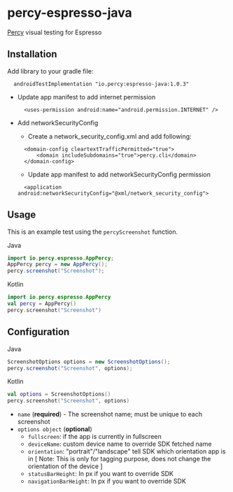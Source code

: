 # percy-espresso-java
[Percy](https://percy.io) visual testing for Espresso
## Installation

Add library to your gradle file:

```sh-session
  androidTestImplementation "io.percy:espresso-java:1.0.3"
```

- Update app manifest to add internet permission
  ```
    <uses-permission android:name="android.permission.INTERNET" />
  ```

- Add networkSecurityConfig
  - Create a network_security_config.xml and add following:
  ```
    <domain-config cleartextTrafficPermitted="true">
        <domain includeSubdomains="true">percy.cli</domain>
    </domain-config>
  ```

  - Update app manifest to add networkSecurityConfig permission
  ```
    <application android:networkSecurityConfig="@xml/network_security_config">
  ```

## Usage

This is an example test using the `percyScreenshot` function.

Java
```java
import io.percy.espresso.AppPercy;
AppPercy percy = new AppPercy();
percy.screenshot("Screenshot");
```
Kotlin
```kotlin
import io.percy.espresso.AppPercy
val percy = AppPercy()
percy.screenshot("Screenshot")
```

## Configuration

Java
```java
ScreenshotOptions options = new ScreenshotOptions();
percy.screenshot("Screenshot", options);
```

Kotlin
```kotlin
val options = ScreenshotOptions()
percy.screenshot("Screenshot", options)
```

- `name` (**required**) - The screenshot name; must be unique to each screenshot
- `options object` (**optional**) 
  - `fullscreen`: if the app is currently in fullscreen
  - `deviceName`: custom device name to override SDK fetched name
  - `orientation`: "portrait"/"landscape" tell SDK which orientation app is in [ Note: This is only for tagging purpose, does not change the orientation of the device ]
  - `statusBarHeight`: In px if you want to override SDK
  - `navigationBarHeight`: In px if you want to override SDK
